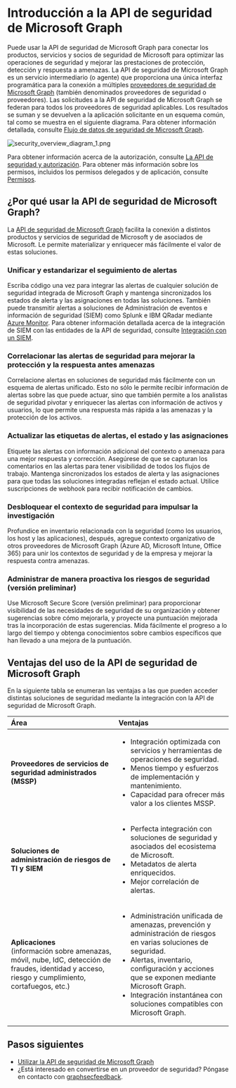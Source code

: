 # <a name="microsoft-graph-security-api-overview"></a>Introducción a la API de seguridad de Microsoft Graph

Puede usar la API de seguridad de Microsoft Graph para conectar los productos, servicios y socios de seguridad de Microsoft para optimizar las operaciones de seguridad y mejorar las prestaciones de protección, detección y respuesta a amenazas. La API de seguridad de Microsoft Graph es un servicio intermediario (o agente) que proporciona una única interfaz programática para la conexión a múltiples [proveedores de seguridad de Microsoft Graph](../api-reference/v1.0/resources/securityvendorinformation.md) (también denominados proveedores de seguridad o proveedores). Las solicitudes a la API de seguridad de Microsoft Graph se federan para todos los proveedores de seguridad aplicables. Los resultados se suman y se devuelven a la aplicación solicitante en un esquema común, tal como se muestra en el siguiente diagrama. Para obtener información detallada, consulte [Flujo de datos de seguridad de Microsoft Graph](security-dataflow.md).

![security_overview_diagram_1.png](./images/security_overview_diagram_1.png)

Para obtener información acerca de la autorización, consulte [La API de seguridad y autorización](security-authorization.md). Para obtener más información sobre los permisos, incluidos los permisos delegados y de aplicación, consulte [Permisos](permissions_reference.md#security-permissions).

## <a name="why-use-the-microsoft-graph-security-api"></a>¿Por qué usar la API de seguridad de Microsoft Graph?

La [API de seguridad de Microsoft Graph](../api-reference/v1.0/resources/security-api-overview.md) facilita la conexión a distintos productos y servicios de seguridad de Microsoft y de asociados de Microsoft. Le permite materializar y enriquecer más fácilmente el valor de estas soluciones.

### <a name="unify-and-standardize-alert-tracking"></a>Unificar y estandarizar el seguimiento de alertas

Escriba código una vez para integrar las alertas de cualquier solución de seguridad integrada de Microsoft Graph y mantenga sincronizados los estados de alerta y las asignaciones en todas las soluciones. También puede transmitir alertas a soluciones de Administración de eventos e información de seguridad (SIEM) como Splunk e IBM QRadar mediante [Azure Monitor](https://docs.microsoft.com/en-us/azure/monitoring-and-diagnostics/monitor-stream-monitoring-data-event-hubs#what-can-i-do-with-the-monitoring-data-being-sent-to-my-event-hub). Para obtener información detallada acerca de la integración de SIEM con las entidades de la API de seguridad, consulte [Integración con un SIEM](security_siemintegration.md).

### <a name="correlate-security-alerts-to-improve-threat-protection-and-response"></a>Correlacionar las alertas de seguridad para mejorar la protección y la respuesta antes amenazas

Correlacione alertas en soluciones de seguridad más fácilmente con un esquema de alertas unificado. Esto no sólo le permite recibir información de alertas sobre las que puede actuar, sino que también permite a los analistas de seguridad pivotar y enriquecer las alertas con información de activos y usuarios, lo que permite una respuesta más rápida a las amenazas y la protección de los activos.  

### <a name="update-alert-tags-status-and-assignments"></a>Actualizar las etiquetas de alertas, el estado y las asignaciones

Etiquete las alertas con información adicional del contexto o amenaza para una mejor respuesta y corrección. Asegúrese de que se capturan los comentarios en las alertas para tener visibilidad de todos los flujos de trabajo. Mantenga sincronizados los estados de alerta y las asignaciones para que todas las soluciones integradas reflejan el estado actual. Utilice suscripciones de webhook para recibir notificación de cambios.  

### <a name="unlock-security-context-to-drive-investigation"></a>Desbloquear el contexto de seguridad para impulsar la investigación

Profundice en inventario relacionada con la seguridad (como los usuarios, los host y las aplicaciones), después, agregue contexto organizativo de otros proveedores de Microsoft Graph (Azure AD, Microsoft Intune, Office 365) para unir los contextos de seguridad y de la empresa y mejorar la respuesta contra amenazas.

### <a name="proactively-manage-security-risks-preview"></a>Administrar de manera proactiva los riesgos de seguridad (versión preliminar)

Use Microsoft Secure Score (versión preliminar) para proporcionar visibilidad de las necesidades de seguridad de su organización y obtener sugerencias sobre cómo mejorarla, y proyecte una puntuación mejorada tras la incorporación de estas sugerencias. Mida fácilmente el progreso a lo largo del tiempo y obtenga conocimientos sobre cambios específicos que han llevado a una mejora de la puntuación.

## <a name="benefits-of-using-the-microsoft-graph-security-api"></a>Ventajas del uso de la API de seguridad de Microsoft Graph

En la siguiente tabla se enumeran las ventajas a las que pueden acceder distintas soluciones de seguridad mediante la integración con la API de seguridad de Microsoft Graph.  

|**Área**     | **Ventajas**|
|:---------------|:---------|
|**Proveedores de servicios de seguridad administrados (MSSP)**|<ul><li>Integración optimizada con servicios y herramientas de operaciones de seguridad.</li> <li>Menos tiempo y esfuerzos de implementación y mantenimiento.</li> <li>Capacidad para ofrecer más valor a los clientes MSSP.</li></ul>|
|**Soluciones de administración de riesgos de TI y SIEM**|<ul><li>Perfecta integración con soluciones de seguridad y asociados del ecosistema de Microsoft.</li> <li>Metadatos de alerta enriquecidos.</li> <li>Mejor correlación de alertas.</li></ul>|
|**Aplicaciones** <br> (información sobre amenazas, móvil, nube, IdC, detección de fraudes, identidad y acceso, riesgo y cumplimiento, cortafuegos, etc.)|<ul><li>Administración unificada de amenazas, prevención y administración de riesgos en varias soluciones de seguridad.</li> <li>Alertas, inventario, configuración y acciones que se exponen mediante Microsoft Graph.</li> <li>Integración instantánea con soluciones compatibles con Microsoft Graph.</li></ul>|

## <a name="next-steps"></a>Pasos siguientes

- [Utilizar la API de seguridad de Microsoft Graph](../api-reference/v1.0/resources/security-api-overview.md)
- ¿Está interesado en convertirse en un proveedor de seguridad? Póngase en contacto con [graphsecfeedback](mailto:graphsecfeedback@microsoft.com).
